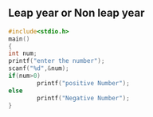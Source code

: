 ## Leap year or Non leap year
```c
#include<stdio.h>
main()
{
int num;
printf("enter the number");
scanf("%d",&num);
if(num>0)
        printf("positive Number");
else
        printf("Negative Number");
}
```
